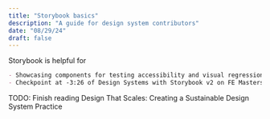 ```yaml
---
title: "Storybook basics"
description: "A guide for design system contributors"
date: "08/29/24"
draft: false
---
```


Storybook is helpful for

```md
- Showcasing components for testing accessibility and visual regression easily 
- Checkpoint at -3:26 of Design Systems with Storybook v2 on FE Masters

```

TODO: Finish reading Design That Scales: Creating a Sustainable Design System Practice